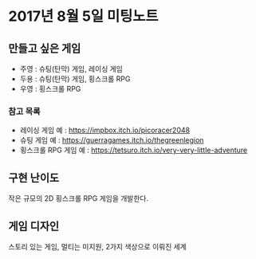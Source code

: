 # 2017년 8월 5일 미팅노트

## 만들고 싶은 게임

- 주영 : 슈팅(탄막) 게임, 레이싱 게임
- 두용 : 슈팅(탄막) 게임, 횡스크롤 RPG
- 우영 : 횡스크롤 RPG

### 참고 목록

- 레이싱 게임 예 : https://impbox.itch.io/picoracer2048
- 슈팅 게임 예 : https://guerragames.itch.io/thegreenlegion
- 횡스크롤 RPG 게임 예 : https://tetsuro.itch.io/very-very-little-adventure

## 구현 난이도

작은 규모의 2D 횡스크롤 RPG 게임을 개발한다.

## 게임 디자인

스토리 있는 게임, 멀티는 미지원, 2가지 색상으로 이뤄진 세계
